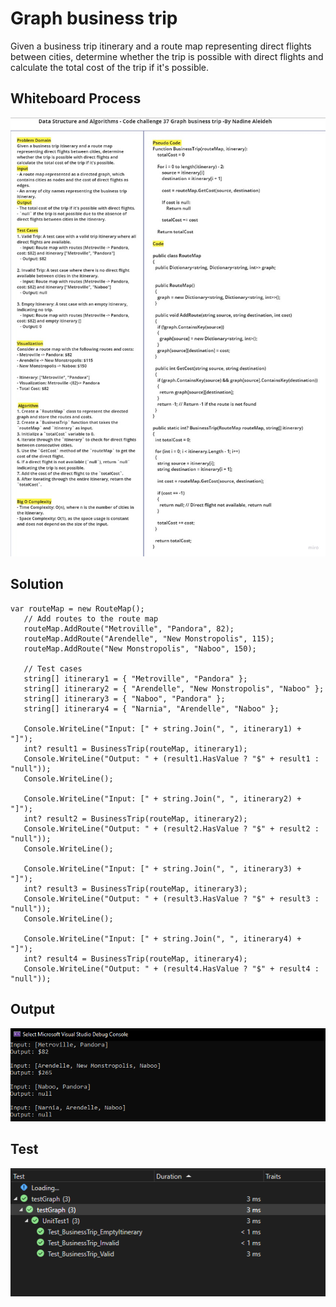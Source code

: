 # Graph business trip
Given a business trip itinerary and a route map representing direct flights between cities, determine whether the trip is possible with direct flights and calculate the total cost of the trip if it's possible.

## Whiteboard Process

![Whiteboard](./CC37WB.jpg)


## Solution


   ```
  var routeMap = new RouteMap();
      // Add routes to the route map
      routeMap.AddRoute("Metroville", "Pandora", 82);
      routeMap.AddRoute("Arendelle", "New Monstropolis", 115);
      routeMap.AddRoute("New Monstropolis", "Naboo", 150);

      // Test cases
      string[] itinerary1 = { "Metroville", "Pandora" };
      string[] itinerary2 = { "Arendelle", "New Monstropolis", "Naboo" };
      string[] itinerary3 = { "Naboo", "Pandora" };
      string[] itinerary4 = { "Narnia", "Arendelle", "Naboo" };

      Console.WriteLine("Input: [" + string.Join(", ", itinerary1) + "]");
      int? result1 = BusinessTrip(routeMap, itinerary1);
      Console.WriteLine("Output: " + (result1.HasValue ? "$" + result1 : "null"));
      Console.WriteLine();

      Console.WriteLine("Input: [" + string.Join(", ", itinerary2) + "]");
      int? result2 = BusinessTrip(routeMap, itinerary2);
      Console.WriteLine("Output: " + (result2.HasValue ? "$" + result2 : "null"));
      Console.WriteLine();

      Console.WriteLine("Input: [" + string.Join(", ", itinerary3) + "]");
      int? result3 = BusinessTrip(routeMap, itinerary3);
      Console.WriteLine("Output: " + (result3.HasValue ? "$" + result3 : "null"));
      Console.WriteLine();

      Console.WriteLine("Input: [" + string.Join(", ", itinerary4) + "]");
      int? result4 = BusinessTrip(routeMap, itinerary4);
      Console.WriteLine("Output: " + (result4.HasValue ? "$" + result4 : "null"));
   ```

   ## Output
   ![out](./CC37out.PNG)

## Test 

![test](./CC37tests.PNG)
